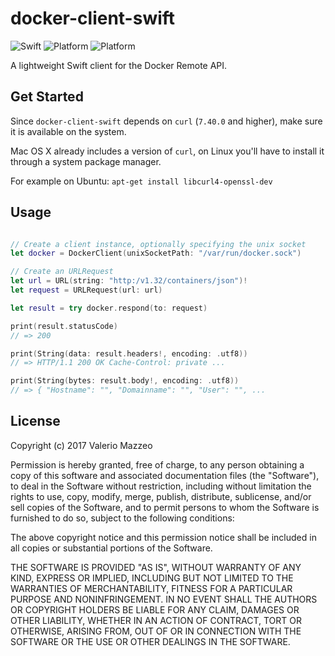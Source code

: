 # docker-client-swift

![Swift](https://img.shields.io/badge/swift-4.1-orange.svg)
![Platform](https://img.shields.io/badge/platform-OSX-lightgrey.svg)
![Platform](https://img.shields.io/badge/platform-Linux-lightgrey.svg)

A lightweight Swift client for the Docker Remote API.

## Get Started

Since `docker-client-swift` depends on `curl`  (`7.40.0` and higher), make sure it is available on the system.

Mac OS X already includes a version of `curl`, on Linux you'll have to install it through a system package manager.

For example on Ubuntu: `apt-get install libcurl4-openssl-dev`

## Usage

```Swift

// Create a client instance, optionally specifying the unix socket
let docker = DockerClient(unixSocketPath: "/var/run/docker.sock")

// Create an URLRequest
let url = URL(string: "http:/v1.32/containers/json")!
let request = URLRequest(url: url)

let result = try docker.respond(to: request)

print(result.statusCode)
// => 200

print(String(data: result.headers!, encoding: .utf8))
// => HTTP/1.1 200 OK Cache-Control: private ...

print(String(bytes: result.body!, encoding: .utf8))
// => { "Hostname": "", "Domainname": "", "User": "", ...
```

## License

Copyright (c) 2017 Valerio Mazzeo

Permission is hereby granted, free of charge, to any person obtaining a copy
of this software and associated documentation files (the "Software"), to deal
in the Software without restriction, including without limitation the rights
to use, copy, modify, merge, publish, distribute, sublicense, and/or sell
copies of the Software, and to permit persons to whom the Software is
furnished to do so, subject to the following conditions:

The above copyright notice and this permission notice shall be included in all
copies or substantial portions of the Software.

THE SOFTWARE IS PROVIDED "AS IS", WITHOUT WARRANTY OF ANY KIND, EXPRESS OR
IMPLIED, INCLUDING BUT NOT LIMITED TO THE WARRANTIES OF MERCHANTABILITY,
FITNESS FOR A PARTICULAR PURPOSE AND NONINFRINGEMENT. IN NO EVENT SHALL THE
AUTHORS OR COPYRIGHT HOLDERS BE LIABLE FOR ANY CLAIM, DAMAGES OR OTHER
LIABILITY, WHETHER IN AN ACTION OF CONTRACT, TORT OR OTHERWISE, ARISING FROM,
OUT OF OR IN CONNECTION WITH THE SOFTWARE OR THE USE OR OTHER DEALINGS IN THE
SOFTWARE.
